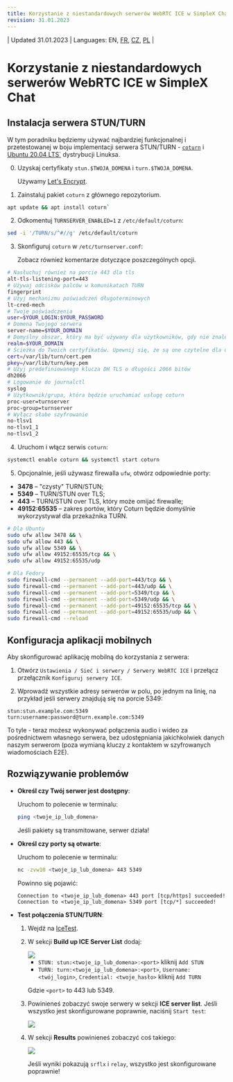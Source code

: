 ```yaml
---
title: Korzystanie z niestandardowych serwerów WebRTC ICE w SimpleX Chat
revision: 31.01.2023
---
```


| Updated 31.01.2023 | Languages: EN, [FR](/docs/lang/fr/WEBRTC.md), [CZ](/docs/lang/cs/WEBRTC.md), [PL](/docs/lang/pl/WEBRTC.md) |

# Korzystanie z niestandardowych serwerów WebRTC ICE w SimpleX Chat

## Instalacja serwera STUN/TURN

W tym poradniku będziemy używać najbardziej funkcjonalnej i przetestowanej w boju implementacji serwera STUN/TURN - [`coturn`](https://github.com/coturn/coturn) i [Ubuntu 20.04 LTS`](https://ubuntu.com/download/server) dystrybucji Linuksa.

0. Uzyskaj certyfikaty `stun.$TWOJA_DOMENA` i `turn.$TWOJA_DOMENA`.

   Używamy [Let's Encrypt](https://letsencrypt.org/getting-started/).

1. Zainstaluj pakiet `coturn` z głównego repozytorium.

```sh
apt update && apt install coturn`
```

2. Odkomentuj `TURNSERVER_ENABLED=1` z `/etc/default/coturn`:

```sh
sed -i '/TURN/s/^#//g' /etc/default/coturn
```

3. Skonfiguruj `coturn` w `/etc/turnserver.conf`:

   Zobacz również komentarze dotyczące poszczególnych opcji.

```sh
# Nasłuchuj również na porcie 443 dla tls
alt-tls-listening-port=443
# Używaj odcisków palców w komunikatach TURN
fingerprint
# Użyj mechanizmu poświadczeń długoterminowych
lt-cred-mech
# Twoje poświadczenia
user=$YOUR_LOGIN:$YOUR_PASSWORD
# Domena Twojego serwera
server-name=$YOUR_DOMAIN
# Domyślny obszar, który ma być używany dla użytkowników, gdy nie znaleziono wyraźnej relacji pochodzenie/obszar
realm=$YOUR_DOMAIN
# Ścieżka do Twoich certyfikatów. Upewnij się, że są one czytelne dla użytkownika/grupy procesu cotun.
cert=/var/lib/turn/cert.pem
pkey=/var/lib/turn/key.pem
# Użyj predefiniowanego klucza DH TLS o długości 2066 bitów
dh2066
# Logowanie do journalctl
syslog
# Użytkownik/grupa, która będzie uruchamiać usługę coturn
proc-user=turnserver
proc-group=turnserver
# Wyłącz słabe szyfrowanie
no-tlsv1
no-tlsv1_1
no-tlsv1_2
```

4. Uruchom i włącz serwis `coturn`:

```sh
systemctl enable coturn && systemctl start coturn
```

5. Opcjonalnie, jeśli używasz firewalla `ufw`, otwórz odpowiednie porty:

- **3478** – "czysty" TURN/STUN;
- **5349** – TURN/STUN over TLS;
- **443** – TURN/STUN over TLS, który może omijać firewalle;
- **49152:65535** – zakres portów, który Coturn będzie domyślnie wykorzystywał dla przekaźnika TURN.

```sh
# Dla Ubuntu
sudo ufw allow 3478 && \
sudo ufw allow 443 && \
sudo ufw allow 5349 && \
sudo ufw allow 49152:65535/tcp && \
sudo ufw allow 49152:65535/udp

# Dla Fedory
sudo firewall-cmd --permanent --add-port=443/tcp && \
sudo firewall-cmd --permanent --add-port=443/udp && \
sudo firewall-cmd --permanent --add-port=5349/tcp && \
sudo firewall-cmd --permanent --add-port=5349/udp && \
sudo firewall-cmd --permanent --add-port=49152:65535/tcp && \
sudo firewall-cmd --permanent --add-port=49152:65535/udp && \
sudo firewall-cmd --reload
```

## Konfiguracja aplikacji mobilnych

Aby skonfigurować aplikację mobilną do korzystania z serwera:

1. Otwórz `Ustawienia / Sieć i serwery / Serwery WebRTC ICE` i przełącz przełącznik `Konfiguruj serwery ICE`.

2. Wprowadź wszystkie adresy serwerów w polu, po jednym na linię, na przykład jeśli serwery znajdują się na porcie 5349:

```
stun:stun.example.com:5349
turn:username:password@turn.example.com:5349
```

To tyle - teraz możesz wykonywać połączenia audio i wideo za pośrednictwem własnego serwera, bez udostępniania jakichkolwiek danych naszym serwerom (poza wymianą kluczy z kontaktem w szyfrowanych wiadomościach E2E).

## Rozwiązywanie problemów

- **Określ czy Twój serwer jest dostępny**:

  Uruchom to polecenie w terminalu:

  ```sh
  ping <twoje_ip_lub_domena>
  ```

  Jeśli pakiety są transmitowane, serwer działa!

- **Określ czy porty są otwarte**:

  Uruchom to polecenie w terminalu:

  ```sh
  nc -zvw10 <twoje_ip_lub_domena> 443 5349
  ```

  Powinno się pojawić:

  ```
  Connection to <twoje_ip_lub_domena> 443 port [tcp/https] succeeded!
  Connection to <twoje_ip_lub_domena> 5349 port [tcp/*] succeeded!
  ```

- **Test połączenia STUN/TURN**:

  1. Wejdź na [IceTest](https://icetest.info/).

  2. W sekcji **Build up ICE Server List** dodaj:

     <img src="./stun_1.png">

     - `STUN: stun:<twoje_ip_lub_domena>:<port>` kliknij `Add STUN`
     - `TURN: turn:<twoje_ip_lub_domena>:<port>`, `Username: <twój_login>`, `Credential: <twoje_hasło>` kliknij `Add TURN`

     Gdzie `<port>` to 443 lub 5349.

  3. Powinieneś zobaczyć swoje serwery w sekcji **ICE server list**. Jeśli wszystko jest skonfigurowane poprawnie, naciśnij `Start test`:

     <img src="./stun_2.png">

  4. W sekcji **Results** powinieneś zobaczyć coś takiego:

     <img src="./stun_3.png">

     Jeśli wyniki pokazują `srflx` i `relay`, wszystko jest skonfigurowane poprawnie!

